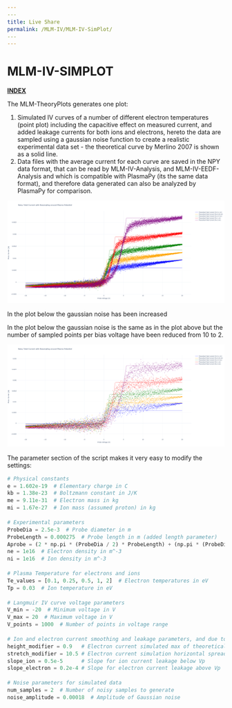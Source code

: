 ```yaml
---
​---
title: Live Share
permalink: /MLM-IV/MLM-IV-SimPlot/
​---
---
```


# MLM-IV-SIMPLOT

[**INDEX**](index.md)

The MLM-TheoryPlots generates one plot:

1.  Simulated IV curves of a number of different electron temperatures (point plot) including the capacitive effect on measured current, and added leakage currents for both ions and electrons, hereto the data are sampled using a gaussian noise function to create a realistic experimental data set - the theoretical curve by Merlino 2007 is shown as a solid line.
2. Data files with the average current for each curve are saved in the NPY data format, that can be read by MLM-IV-Analysis, and MLM-IV-EEDF-Analysis and which is compatible with PlasmaPy (its the same data format), and therefore data generated can also be analyzed by PlasmaPy for comparison.

![First plot](.\images\SimPlot.png)

In the plot below the gaussian noise has been increased



In the plot below the gaussian noise is the same as in the plot above but the number of sampled points per bias voltage have been reduced from 10 to 2.

![MLM-IV-SimPlot3](.\images\SimPlot3.png)

The parameter section of the script makes it very easy to modify the settings:

```python
# Physical constants
e = 1.602e-19  # Elementary charge in C
kb = 1.38e-23  # Boltzmann constant in J/K
me = 9.11e-31  # Electron mass in kg
mi = 1.67e-27  # Ion mass (assumed proton) in kg

# Experimental parameters
ProbeDia = 2.5e-3  # Probe diameter in m
ProbeLength = 0.000275  # Probe length in m (added length parameter)
Aprobe = (2 * np.pi * (ProbeDia / 2) * ProbeLength) + (np.pi * (ProbeDia / 2) ** 2)  # Probe area including cylindrical surface and end area in m^2
ne = 1e16  # Electron density in m^-3
ni = 1e16  # Ion density in m^-3

# Plasma Temperature for electrons and ions
Te_values = [0.1, 0.25, 0.5, 1, 2]  # Electron temperatures in eV
Tp = 0.03  # Ion temperature in eV

# Langmuir IV curve voltage parameters
V_min = -20  # Minimum voltage in V
V_max = 20  # Maximum voltage in V
V_points = 1000  # Number of points in voltage range

# Ion and electron current smoothing and leakage parameters, and due to plasma noise or averaging effects.
height_modifier = 0.9   # Electron current simulated max of theoretical max
stretch_modifier = 10.5 # Electron current simulation horizontal spread
slope_ion = 0.5e-5      # Slope for ion current leakage below Vp
slope_electron = 0.2e-4 # Slope for electron current leakage above Vp

# Noise parameters for simulated data
num_samples = 2  # Number of noisy samples to generate
noise_amplitude = 0.00018  # Amplitude of Gaussian noise
```

